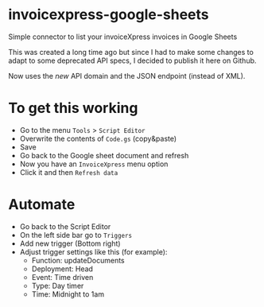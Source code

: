 # invoicexpress-google-sheets
Simple connector to list your invoiceXpress invoices in Google Sheets

This was created a long time ago but since I had to make some changes to adapt to some deprecated API specs, I decided to publish it here on Github.

Now uses the *new* API domain and the JSON endpoint (instead of XML).

# To get this working
- Go to the menu `Tools` > `Script Editor`
- Overwrite the contents of `Code.gs` (copy&paste)
- Save
- Go back to the Google sheet document and refresh
- Now you have an `InvoiceXpress` menu option
- Click it and then `Refresh data`

# Automate
* Go back to the Script Editor
* On the left side bar go to `Triggers`
* Add new trigger (Bottom right)
* Adjust trigger settings like this (for example):
  - Function: updateDocuments
  - Deployment: Head
  - Event: Time driven
  - Type: Day timer
  - Time: Midnight to 1am
